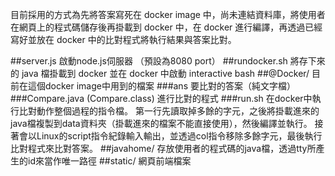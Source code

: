 目前採用的方式為先將答案寫死在 docker image 中，尚未連結資料庫，將使用者在網頁上的程式碼儲存後再掛載到 docker 中，在 docker 進行編譯，再透過已經寫好並放在 docker 中的比對程式將執行結果與答案比對。

##server.js
啟動node.js伺服器 （預設為8080 port）
##rundocker.sh
將存下來的 java 檔掛載到 docker 並在 docker 中啟動 interactive bash
##@Docker/
目前在這個docker image中用到的檔案
###ans 
要比對的答案（純文字檔）
###Compare.java (Compare.class)
進行比對的程式
###run.sh
在docker中執行比對動作整個過程的指令檔。
第一行先讀取掉多餘的字元，之後將掛載進來的java檔複製到data資料夾（掛載進來的檔案不能直接使用），然後編譯並執行。
接著會以Linux的script指令紀錄輸入輸出，並透過col指令移除多餘字元，最後執行比對程式來比對答案。
##javahome/
存放使用者的程式碼的java檔，透過tty所產生的id來當作唯一路徑
##static/
網頁前端檔案


